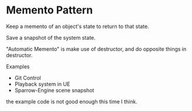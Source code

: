 # Memento Pattern

Keep a memento of an object's state to return to that state.

Save a snapshot of the system state.

"Automatic Memento" is make use of destructor, and do opposite things in destructor.

Examples

- Git Control
- Playback system in UE
- Sparrow-Engine scene snapshot

the example code is not good enough this time I think.